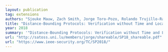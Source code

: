 ```yaml
---
layout: publication
tag: extensions
authors: "Sjouke Mauw, Zach Smith, Jorge Toro-Pozo, Rolando Trujillo-Rasua"
title: "Distance-Bounding Protocols: Verification without Time and Location"
year: 2018
summary: '"Distance-Bounding Protocols: Verification without Time and Location" <a href="http://satoss.uni.lu/members/jorge/shareable/SP18_shareable.pdf" target="_blank">[PDF]</a>, by Sjouke Mauw, Zach Smith, Jorge Toro-Pozo, Rolando Trujillo-Rasua, presented at <a href="https://www.ieee-security.org/TC/SP2018/" target="_blank">S&amp;P 2018</a>.'
url: "http://satoss.uni.lu/members/jorge/shareable/SP18_shareable.pdf"
url: "https://www.ieee-security.org/TC/SP2018/"
---
```

